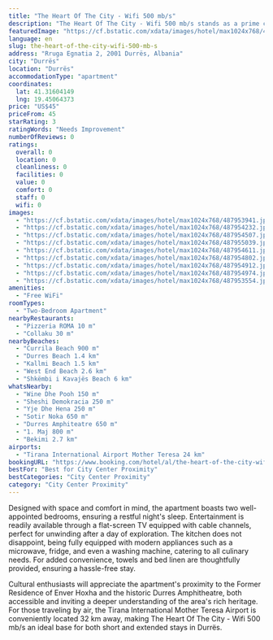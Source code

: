 ```yaml
---
title: "The Heart Of The City - Wifi 500 mb/s"
description: "The Heart Of The City - Wifi 500 mb/s stands as a prime choice for travelers seeking a blend of comfort and convenience in Durrës."
featuredImage: "https://cf.bstatic.com/xdata/images/hotel/max1024x768/487953941.jpg?k=a5e9fa2dc4e101babbfd935151fc817d4a23e658cfaec0f196b9e6a2d4b29501&o=&hp=1"
language: en
slug: the-heart-of-the-city-wifi-500-mb-s
address: "Rruga Egnatia 2, 2001 Durrës, Albania"
city: "Durrës"
location: "Durrës"
accommodationType: "apartment"
coordinates:
  lat: 41.31604149
  lng: 19.45064373
price: "US$45"
priceFrom: 45
starRating: 3
ratingWords: "Needs Improvement"
numberOfReviews: 0
ratings:
  overall: 0
  location: 0
  cleanliness: 0
  facilities: 0
  value: 0
  comfort: 0
  staff: 0
  wifi: 0
images:
  - "https://cf.bstatic.com/xdata/images/hotel/max1024x768/487953941.jpg?k=a5e9fa2dc4e101babbfd935151fc817d4a23e658cfaec0f196b9e6a2d4b29501&o=&hp=1"
  - "https://cf.bstatic.com/xdata/images/hotel/max1024x768/487954232.jpg?k=9121aac586d051ce3872d47bac4f01a38fee56127cb6ea90db612ab2129187c9&o=&hp=1"
  - "https://cf.bstatic.com/xdata/images/hotel/max1024x768/487954507.jpg?k=e9ea2c316d2a2f38f3a8a826df093d37322ca27ce1dccb2feabb2f75d69a89de&o=&hp=1"
  - "https://cf.bstatic.com/xdata/images/hotel/max1024x768/487955039.jpg?k=f8cfda58fe2d04e2793a5e38a24efe422059645c7e164ef0893cbdea799d782b&o=&hp=1"
  - "https://cf.bstatic.com/xdata/images/hotel/max1024x768/487954611.jpg?k=8b1e36365da446ec75e6b6d46006ed281e4c98c254e1229ca383528efebfe5b2&o=&hp=1"
  - "https://cf.bstatic.com/xdata/images/hotel/max1024x768/487954802.jpg?k=297dc2f730e6bda91c79a0d5564332271156040e46bb5cbeee00b72f69f7ea5d&o=&hp=1"
  - "https://cf.bstatic.com/xdata/images/hotel/max1024x768/487954912.jpg?k=e0c713deee5822f524780ef3c2b6b03b172228bacd54282900cd5450aebd6e1e&o=&hp=1"
  - "https://cf.bstatic.com/xdata/images/hotel/max1024x768/487954974.jpg?k=cac392515d3ad1331c5fbbd8b69ba213ee2563adc248eaf98bcf99c125fc4dc8&o=&hp=1"
  - "https://cf.bstatic.com/xdata/images/hotel/max1024x768/487953554.jpg?k=729566059fdc0867f022e16c4c04b78b47be0f569d22272efa51425f22474925&o=&hp=1"
amenities:
  - "Free WiFi"
roomTypes:
  - "Two-Bedroom Apartment"
nearbyRestaurants:
  - "Pizzeria ROMA 10 m"
  - "Collaku 30 m"
nearbyBeaches:
  - "Currila Beach 900 m"
  - "Durres Beach 1.4 km"
  - "Kallmi Beach 1.5 km"
  - "West End Beach 2.6 km"
  - "Shkëmbi i Kavajës Beach 6 km"
whatsNearby:
  - "Wine Dhe Pooh 150 m"
  - "Sheshi Demokracia 250 m"
  - "Yje Dhe Hena 250 m"
  - "Sotir Noka 650 m"
  - "Durres Amphiteatre 650 m"
  - "1. Maj 800 m"
  - "Bekimi 2.7 km"
airports:
  - "Tirana International Airport Mother Teresa 24 km"
bookingURL: "https://www.booking.com/hotel/al/the-heart-of-the-city-wifi-500-mb-s.en-gb.html?aid=8035640"
bestFor: "Best for City Center Proximity"
bestCategories: "City Center Proximity"
category: "City Center Proximity"
---
```


Designed with space and comfort in mind, the apartment boasts two well-appointed bedrooms, ensuring a restful night's sleep. Entertainment is readily available through a flat-screen TV equipped with cable channels, perfect for unwinding after a day of exploration. The kitchen does not disappoint, being fully equipped with modern appliances such as a microwave, fridge, and even a washing machine, catering to all culinary needs. For added convenience, towels and bed linen are thoughtfully provided, ensuring a hassle-free stay.

Cultural enthusiasts will appreciate the apartment's proximity to the Former Residence of Enver Hoxha and the historic Durres Amphitheatre, both accessible and inviting a deeper understanding of the area's rich heritage. For those traveling by air, the Tirana International Mother Teresa Airport is conveniently located 32 km away, making The Heart Of The City - Wifi 500 mb/s an ideal base for both short and extended stays in Durrës.